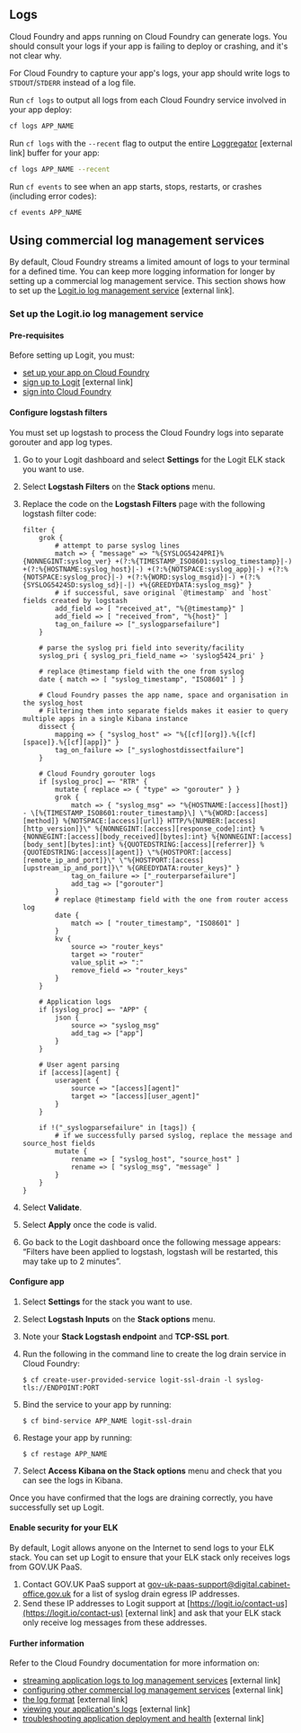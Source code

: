 ## Logs

Cloud Foundry and apps running on Cloud Foundry can generate logs. You should consult your logs if your app is failing to deploy or crashing, and it's not clear why.

For Cloud Foundry to capture your app's logs, your app should write logs to `STDOUT`/`STDERR` instead of a log file.

Run `cf logs` to output all logs from each Cloud Foundry service involved in your app deploy:

```bash
cf logs APP_NAME
```

Run `cf logs` with the `--recent` flag to output the entire [Loggregator](https://docs.cloudfoundry.org/loggregator/architecture.html) [external link] buffer for your app:

```bash
cf logs APP_NAME --recent
```

Run `cf events` to see when an app starts, stops, restarts, or crashes (including error codes):

```bash
cf events APP_NAME
```

## Using commercial log management services

By default, Cloud Foundry streams a limited amount of logs to your terminal for a defined time. You can keep more logging information for longer by setting up a commercial log management service. This section shows how to set up the [Logit.io log management service](https://logit.io/) [external link].

### Set up the Logit.io log management service

#### Pre-requisites

Before setting up Logit, you must:

- [set up your app on Cloud Foundry](https://docs.cloud.service.gov.uk/deploying_apps.html#deploying-apps)
- [sign up to Logit](https://logit.io/) [external link]
- [sign into Cloud Foundry](https://docs.cloud.service.gov.uk/get_started.html#set-up-command-line)

#### Configure logstash filters

You must set up logstash to process the Cloud Foundry logs into separate gorouter and app log types.

1. Go to your Logit dashboard and select __Settings__ for the Logit ELK stack you want to use.
1. Select __Logstash Filters__ on the __Stack options__ menu.
1. Replace the code on the __Logstash Filters__ page with the following logstash filter code:

    ```
    filter {
        grok {
            # attempt to parse syslog lines
            match => { "message" => "%{SYSLOG5424PRI}%{NONNEGINT:syslog_ver} +(?:%{TIMESTAMP_ISO8601:syslog_timestamp}|-) +(?:%{HOSTNAME:syslog_host}|-) +(?:%{NOTSPACE:syslog_app}|-) +(?:%{NOTSPACE:syslog_proc}|-) +(?:%{WORD:syslog_msgid}|-) +(?:%{SYSLOG5424SD:syslog_sd}|-|) +%{GREEDYDATA:syslog_msg}" }
            # if successful, save original `@timestamp` and `host` fields created by logstash
            add_field => [ "received_at", "%{@timestamp}" ]
            add_field => [ "received_from", "%{host}" ]
            tag_on_failure => ["_syslogparsefailure"]
        }

        # parse the syslog pri field into severity/facility
        syslog_pri { syslog_pri_field_name => 'syslog5424_pri' }

        # replace @timestamp field with the one from syslog
        date { match => [ "syslog_timestamp", "ISO8601" ] }

        # Cloud Foundry passes the app name, space and organisation in the syslog_host
        # Filtering them into separate fields makes it easier to query multiple apps in a single Kibana instance
        dissect {
            mapping => { "syslog_host" => "%{[cf][org]}.%{[cf][space]}.%{[cf][app]}" }
            tag_on_failure => ["_sysloghostdissectfailure"]
        }

        # Cloud Foundry gorouter logs
        if [syslog_proc] =~ "RTR" {
            mutate { replace => { "type" => "gorouter" } }
            grok {
                match => { "syslog_msg" => "%{HOSTNAME:[access][host]} - \[%{TIMESTAMP_ISO8601:router_timestamp}\] \"%{WORD:[access][method]} %{NOTSPACE:[access][url]} HTTP/%{NUMBER:[access][http_version]}\" %{NONNEGINT:[access][response_code]:int} %{NONNEGINT:[access][body_received][bytes]:int} %{NONNEGINT:[access][body_sent][bytes]:int} %{QUOTEDSTRING:[access][referrer]} %{QUOTEDSTRING:[access][agent]} \"%{HOSTPORT:[access][remote_ip_and_port]}\" \"%{HOSTPORT:[access][upstream_ip_and_port]}\" %{GREEDYDATA:router_keys}" }
                tag_on_failure => ["_routerparsefailure"]
                add_tag => ["gorouter"]
            }
            # replace @timestamp field with the one from router access log
            date {
                match => [ "router_timestamp", "ISO8601" ]
            }
            kv {
                source => "router_keys"
                target => "router"
                value_split => ":"
                remove_field => "router_keys"
            }
        }

        # Application logs
        if [syslog_proc] =~ "APP" {
            json {
                source => "syslog_msg"
                add_tag => ["app"]
            }
        }

        # User agent parsing
        if [access][agent] {
            useragent {
                source => "[access][agent]"
                target => "[access][user_agent]"
            }
        }

        if !("_syslogparsefailure" in [tags]) {
            # if we successfully parsed syslog, replace the message and source_host fields
            mutate {
                rename => [ "syslog_host", "source_host" ]
                rename => [ "syslog_msg", "message" ]
            }
        }
    }
    ```

1. Select __Validate__.
1. Select __Apply__ once the code is valid.
1. Go back to the Logit dashboard once the following message appears:
“Filters have been applied to logstash, logstash will be restarted, this may take up to 2 minutes”.

#### Configure app

1. Select __Settings__ for the stack you want to use.
1. Select __Logstash Inputs__ on the __Stack options__ menu.
1. Note your __Stack Logstash endpoint__ and __TCP-SSL port__.
1. Run the following in the command line to create the log drain service in Cloud Foundry:

    ```
    $ cf create-user-provided-service logit-ssl-drain -l syslog-tls://ENDPOINT:PORT
    ```

1. Bind the service to your app by running:

    ```
    $ cf bind-service APP_NAME logit-ssl-drain
    ```

1. Restage your app by running:

    ```
    $ cf restage APP_NAME
    ```

1. Select __Access Kibana on the Stack options__ menu and check that you can see the logs in Kibana.

Once you have confirmed that the logs are draining correctly, you have successfully set up Logit.

#### Enable security for your ELK

By default, Logit allows anyone on the Internet to send logs to your ELK stack. You can set up Logit to ensure that your ELK stack only receives logs from GOV.UK PaaS.

1. Contact GOV.UK PaaS support at [gov-uk-paas-support@digital.cabinet-office.gov.uk](mailto:gov-uk-paas-support@digital.cabinet-office.gov.uk) for a list of syslog drain egress IP addresses.
1. Send these IP addresses to Logit support at [https://logit.io/contact-us](https://logit.io/contact-us) [external link] and ask that your ELK stack only receive log messages from these addresses.

#### Further information

Refer to the Cloud Foundry documentation for more information on:

- [streaming application logs to log management services](https://docs.cloudfoundry.org/devguide/services/log-management.html) [external link]
- [configuring other commercial log management services](https://docs.cloudfoundry.org/devguide/services/log-management-thirdparty-svc.html) [external link]
- [the log format](https://docs.cloudfoundry.org/devguide/deploy-apps/streaming-logs.html) [external link]
- [viewing your application's logs](https://docs.cloudfoundry.org/devguide/deploy-apps/streaming-logs.html#view) [external link]
- [troubleshooting application deployment and health](https://docs.cloudfoundry.org/devguide/deploy-apps/troubleshoot-app-health.html) [external link]
